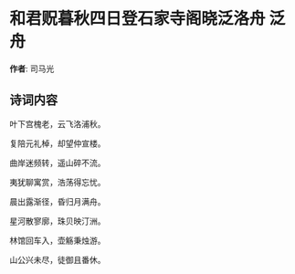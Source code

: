 # 和君贶暮秋四日登石家寺阁晓泛洛舟 泛舟

**作者**: 司马光

## 诗词内容

叶下宫槐老，云飞洛浦秋。

复陪元礼棹，却望仲宣楼。

曲岸迷频转，遥山碎不流。

夷犹聊寓赏，浩荡得忘忧。

晨出露渐径，昏归月满舟。

星河散寥廓，珠贝映汀洲。

林馆回车入，壶觞秉烛游。

山公兴未尽，徒御且番休。

